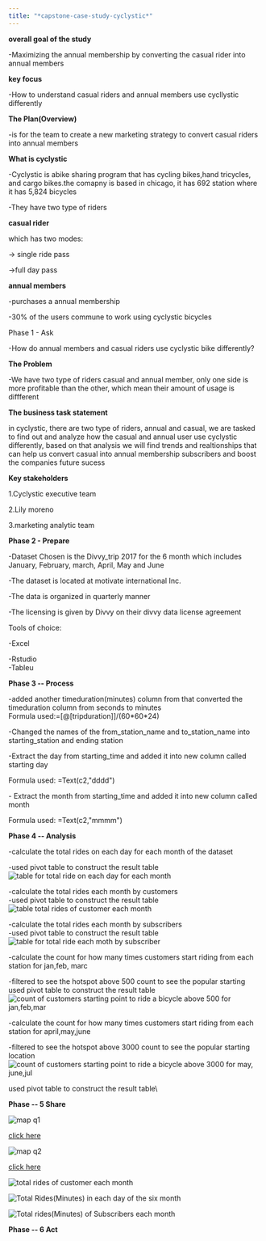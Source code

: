 ```yaml
---
title: "*capstone-case-study-cyclystic*"
---
```


**overall goal of the study**

-Maximizing the annual membership by converting the casual rider into
annual members

**key focus**

-How to understand casual riders and annual members use cycllystic
differently

**The Plan(Overview)**

-is for the team to create a new marketing strategy to convert casual
riders into annual members

**What is cyclystic**

-Cyclystic is abike sharing program that has cycling bikes,hand
tricycles, and cargo bikes.the comapny is based in chicago, it has 692
station where it has 5,824 bicycles

-They have two type of riders

**casual rider**

which has two modes:

-\> single ride pass

-\>full day pass

**annual members**

-purchases a annual membership

-30% of the users commune to work using cyclystic bicycles

Phase 1 - Ask

-How do annual members and casual riders use cyclystic bike differently?

**The Problem**

-We have two type of riders casual and annual member, only one side is
more profitable than the other, which mean their amount of usage is
diffferent

**The business task statement**

in cyclystic, there are two type of riders, annual and casual, we are
tasked to find out and analyze how the casual and annual user use
cyclystic differently, based on that analysis we will find trends and
realtionships that can help us convert casual into annual membership
subscribers and boost the companies future sucess

**Key stakeholders**

1.Cyclystic executive team

2.Lily moreno

3.marketing analytic team

**Phase 2 - Prepare**

-Dataset Chosen is the Divvy_trip 2017 for the 6 month which includes
January, February, march, April, May and June

-The dataset is located at motivate international Inc.

-The data is organized in quarterly manner

-The licensing is given by Divvy on their divvy data license agreement

Tools of choice:

-Excel

-Rstudio\
-Tableu

**Phase 3 -- Process**

-added another timeduration(minutes) column from that converted the
timeduration column from seconds to minutes\
Formula used:=\[@\[tripduration\]\]/(60\*60\*24)

-Changed the names of the from_station_name and to_station_name into
starting_station and ending station

-Extract the day from starting_time and added it into new column called
starting day

Formula used: =Text(c2,"dddd")

\- Extract the month from starting_time and added it into new column
called month

Formula used: =Text(c2,"mmmm")

**Phase 4 -- Analysis**

-calculate the total rides on each day for each month of the dataset

-used pivot table to construct the result table\
![table  for total ride on each day for each month](https://github.com/NEB73/capstone-case-study-cyclystic/assets/151795453/60b840d8-453f-406e-81b4-315b83a542a1)


-calculate the total rides each month by customers\
-used pivot table to construct the result table\
![table total rides of customer each month](https://github.com/NEB73/capstone-case-study-cyclystic/assets/151795453/7c79c16d-5b67-4df3-8a65-73c698944af9)


-calculate the total rides each month by subscribers\
-used pivot table to construct the result table\
![table for total ride each moth by subscriber](https://github.com/NEB73/capstone-case-study-cyclystic/assets/151795453/bfd77324-6e2d-4a67-859c-d5915ca74f44)


-calculate the count for how many times customers start riding from each
station for jan,feb, marc

-filtered to see the hotspot above 500 count to see the popular starting
used pivot table to construct the result table\
![count of customers starting point to ride a bicycle above 500 for jan,feb,mar](https://github.com/NEB73/capstone-case-study-cyclystic/assets/151795453/88355168-3ac3-431a-8567-148e65c87ce4)


-calculate the count for how many times customers start riding from each
station for april,may,june

-filtered to see the hotspot above 3000 count to see the popular
starting location
![count of customers starting point to ride a bicycle above 3000 for may, june,jul](https://github.com/NEB73/capstone-case-study-cyclystic/assets/151795453/f775f738-fa9a-45c0-8859-d689a51e7e2d)

used pivot table to construct the result table\


**Phase -- 5 Share**


![map q1](https://github.com/NEB73/capstone-case-study-cyclystic/assets/151795453/b6fd2b15-9fda-4e2e-8048-8cd11925d4da)

<a href="https://public.tableau.com/app/profile/nebyou.daniel/viz/howmanycustomerstartedfromstartstateionabove500q1/Sheet1?publish=yes">click here</a>


![map q2](https://github.com/NEB73/capstone-case-study-cyclystic/assets/151795453/fd00c818-18da-4872-8a93-78c2989b5bcb)

<a href="https://public.tableau.com/app/profile/nebyou.daniel/viz/customeronstartlocationabove3000/Sheet1?publish=yes">click here</a>

![total rides of customer each month](https://github.com/NEB73/capstone-case-study-cyclystic/assets/151795453/85b3cdaf-508e-456e-9369-90860e68fdfb)

![Total Rides(Minutes) in each day of the six month](https://github.com/NEB73/capstone-case-study-cyclystic/assets/151795453/87275f38-ce7f-4f38-bfe7-cfca87c858d7)

![Total rides(Minutes) of Subscribers each month](https://github.com/NEB73/capstone-case-study-cyclystic/assets/151795453/c015a5d8-899d-4ef6-80da-39b6df12cc36)


**Phase -- 6 Act**

